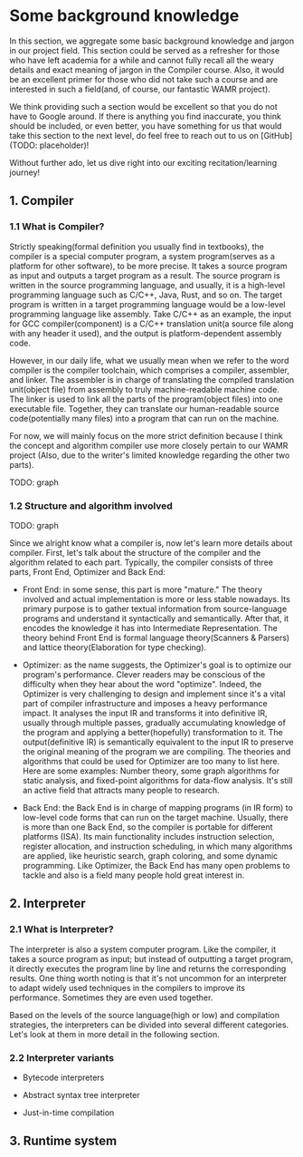 # Some background knowledge

In this section, we aggregate some basic background knowledge and jargon in our project field. This section could be served as a refresher for those who have left academia for a while and cannot fully recall all the weary details and exact meaning of jargon in the Compiler course. Also, it would be an excellent primer for those who did not take such a course and are interested in such a field(and, of course, our fantastic WAMR project).

We think providing such a section would be excellent so that you do not have to Google around. If there is anything you find inaccurate, you think should be included, or even better, you have something for us that would take this section to the next level, do feel free to reach out to us on [GitHub](TODO: placeholder)!

Without further ado, let us dive right into our exciting recitation/learning journey!

## 1. Compiler

### 1.1 What is Compiler?

Strictly speaking(formal definition you usually find in textbooks), the compiler is a special computer program, a system program(serves as a platform for other software), to be more precise. It takes a source program as input and outputs a target program as a result. The source program is written in the source programming language, and usually, it is a high-level programming language such as C/C++, Java, Rust, and so on. The target program is written in a target programming language would be a low-level programming language like assembly. Take C/C++ as an example, the input for GCC compiler(component) is a C/C++ translation unit(a source file along with any header it used), and the output is platform-dependent assembly code.

However, in our daily life, what we usually mean when we refer to the word compiler is the compiler toolchain, which comprises a compiler, assembler, and linker. The assembler is in charge of translating the compiled translation unit(object file) from assembly to truly machine-readable machine code. The linker is used to link all the parts of the program(object files) into one executable file. Together, they can translate our human-readable source code(potentially many files) into a program that can run on the machine.

For now, we will mainly focus on the more strict definition because I think the concept and algorithm compiler use more closely pertain to our WAMR project (Also, due to the writer's limited knowledge regarding the other two parts).

TODO: graph

### 1.2 Structure and algorithm involved

TODO: graph

Since we alright know what a compiler is, now let's learn more details about compiler. First, let's talk about the structure of the compiler and the algorithm related to each part. Typically, the compiler consists of three parts, Front End, Optimizer and Back End:

- Front End: in some sense, this part is more "mature." The theory involved and actual implementation is more or less stable nowadays. Its primary purpose is to gather textual information from source-language programs and understand it syntactically and semantically. After that, it encodes the knowledge it has into Intermediate Representation. The theory behind Front End is formal language theory(Scanners & Parsers) and lattice theory(Elaboration for type checking).

- Optimizer: as the name suggests, the Optimizer's goal is to optimize our program's performance. Clever readers may be conscious of the difficulty when they hear about the word "optimize". Indeed, the Optimizer is very challenging to design and implement since it's a vital part of compiler infrastructure and imposes a heavy performance impact. It analyses the input IR and transforms it into definitive IR, usually through multiple passes, gradually accumulating knowledge of the program and applying a better(hopefully) transformation to it. The output(definitive IR) is semantically equivalent to the input IR to preserve the original meaning of the program we are compiling. The theories and algorithms that could be used for Optimizer are too many to list here. Here are some examples: Number theory, some graph algorithms for static analysis, and fixed-point algorithms for data-flow analysis. It's still an active field that attracts many people to research.

- Back End: the Back End is in charge of mapping programs (in IR form) to low-level code forms that can run on the target machine. Usually, there is more than one Back End, so the compiler is portable for different platforms (ISA). Its main functionality includes instruction selection, register allocation, and instruction scheduling, in which many algorithms are applied, like heuristic search, graph coloring, and some dynamic programming. Like Optimizer, the Back End has many open problems to tackle and also is a field many people hold great interest in.

## 2. Interpreter

### 2.1 What is Interpreter?

The interpreter is also a system computer program. Like the compiler, it takes a source program as input; but instead of outputting a target program, it directly executes the program line by line and returns the corresponding results. One thing worth noting is that it's not uncommon for an interpreter to adapt widely used techniques in the compilers to improve its performance. Sometimes they are even used together.

Based on the levels of the source language(high or low) and compilation strategies, the interpreters can be divided into several different categories. Let's look at them in more detail in the following section.

### 2.2 Interpreter variants

- Bytecode interpreters

- Abstract syntax tree interpreter

- Just-in-time compilation

## 3. Runtime system
